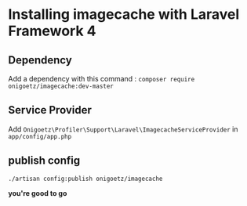 # Installing imagecache with Laravel Framework 4

## Dependency

Add a dependency with this command : `composer require onigoetz/imagecache:dev-master`

## Service Provider

Add `Onigoetz\Profiler\Support\Laravel\ImagecacheServiceProvider` in `app/config/app.php`

## publish config

`./artisan config:publish onigoetz/imagecache`

__you're good to go__
